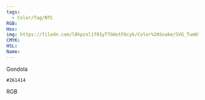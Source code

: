 ```yaml
---
tags:
  - Color/Tag/NTC
RGB:
Hex:
img: https://filedn.com/l0hpzxl1f01yT7GHxtF8cyk/Color%20Snake/SVG_Tumb%20Mass%20No%20Name/261414.svg
CMYK:
HSL:
Name:
---
```

Gondola
```palette
#261414
```
RGB
